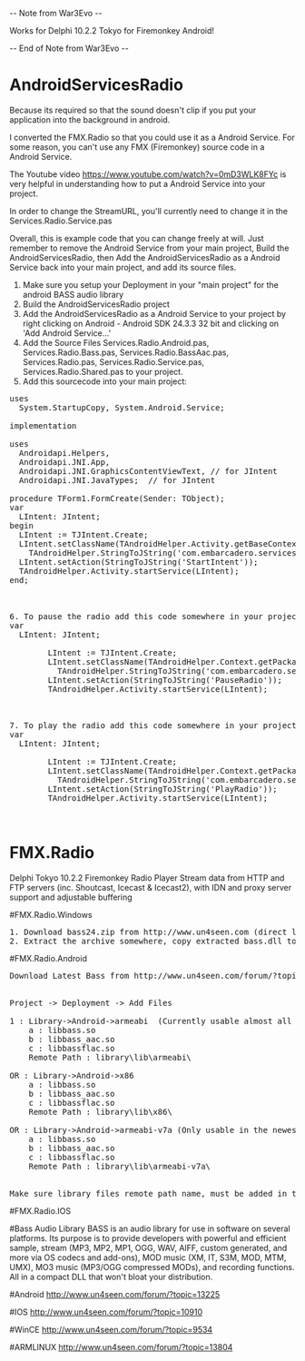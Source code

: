 -- Note from War3Evo --

   Works for Delphi 10.2.2 Tokyo for Firemonkey Android!
   
-- End of Note from War3Evo --

# AndroidServicesRadio

Because its required so that the sound doesn't clip if you put your application into the background in android.

I converted the FMX.Radio so that you could use it as a Android Service.  For some reason, you can't use any FMX (Firemonkey) source code in a Android Service.

The Youtube video https://www.youtube.com/watch?v=0mD3WLK8FYc is very helpful in understanding how to put a Android Service into your project.

In order to change the StreamURL, you'll currently need to change it in the Services.Radio.Service.pas

Overall, this is example code that you can change freely at will.  Just remember to remove the Android Service from your main project, Build the AndroidServicesRadio, then Add the AndroidServicesRadio as a Android Service back into your main project, and add its source files.

1. Make sure you setup your Deployment in your "main project" for the android BASS audio library
2. Build the AndroidServicesRadio project
3. Add the AndroidServicesRadio as a Android Service to your project by right clicking on Android - Android SDK 24.3.3 32 bit and clicking on 'Add Android Service...'
4. Add the Source Files Services.Radio.Android.pas, Services.Radio.Bass.pas, Services.Radio.BassAac.pas, Services.Radio.pas, Services.Radio.Service.pas, Services.Radio.Shared.pas to your project.
5. Add this sourcecode into your main project:

<pre>
uses
  System.StartupCopy, System.Android.Service;

implementation

uses
  Androidapi.Helpers,
  Androidapi.JNI.App,
  Androidapi.JNI.GraphicsContentViewText, // for JIntent
  Androidapi.JNI.JavaTypes;  // for JIntent

procedure TForm1.FormCreate(Sender: TObject);
var
  LIntent: JIntent;
begin
  LIntent := TJIntent.Create;
  LIntent.setClassName(TAndroidHelper.Activity.getBaseContext,
    TAndroidHelper.StringToJString('com.embarcadero.services.AndroidRadioService'));
  LIntent.setAction(StringToJString('StartIntent'));
  TAndroidHelper.Activity.startService(LIntent);
end;



6. To pause the radio add this code somewhere in your project:
var
  LIntent: JIntent;

        LIntent := TJIntent.Create;
        LIntent.setClassName(TAndroidHelper.Context.getPackageName(),
          TAndroidHelper.StringToJString('com.embarcadero.services.AndroidRadioService'));
        LIntent.setAction(StringToJString('PauseRadio'));
        TAndroidHelper.Activity.startService(LIntent);



7. To play the radio add this code somewhere in your project:
var
  LIntent: JIntent;

        LIntent := TJIntent.Create;
        LIntent.setClassName(TAndroidHelper.Context.getPackageName(),
          TAndroidHelper.StringToJString('com.embarcadero.services.AndroidRadioService'));
        LIntent.setAction(StringToJString('PlayRadio'));
        TAndroidHelper.Activity.startService(LIntent);


</pre>

# FMX.Radio
Delphi Tokyo 10.2.2 Firemonkey Radio Player
Stream data from HTTP and FTP servers (inc. Shoutcast, Icecast & Icecast2), with IDN and proxy server support and adjustable buffering 

#FMX.Radio.Windows
<pre>
1. Download bass24.zip from http://www.un4seen.com (direct link http://uk.un4seen.com/files/bass24.zip ).
2. Extract the archive somewhere, copy extracted bass.dll to your project output directory.
</pre>

#FMX.Radio.Android
<pre>
Download Latest Bass from http://www.un4seen.com/forum/?topic=13225


Project -> Deployment -> Add Files

1 : Library->Android->armeabi  (Currently usable almost all androids)
	a : libbass.so
	b : libbass_aac.so	
	c : libbassflac.so
	Remote Path : library\lib\armeabi\

OR : Library->Android->x86
	a : libbass.so
	b : libbass_aac.so	
	c : libbassflac.so
	Remote Path : library\lib\x86\

OR : Library->Android->armeabi-v7a (Only usable in the newest androids)
	a : libbass.so
	b : libbass_aac.so	
	c : libbassflac.so
	Remote Path : library\lib\armeabi-v7a\


Make sure library files remote path name, must be added in the Deployment window.
</pre>


#FMX.Radio.IOS

#Bass Audio Library
BASS is an audio library for use in software on several platforms. Its purpose is to provide developers with powerful and efficient sample, stream (MP3, MP2, MP1, OGG, WAV, AIFF, custom generated, and more via OS codecs and add-ons), MOD music (XM, IT, S3M, MOD, MTM, UMX), MO3 music (MP3/OGG compressed MODs), and recording functions. All in a compact DLL that won't bloat your distribution.

#Android
http://www.un4seen.com/forum/?topic=13225

#IOS
http://www.un4seen.com/forum/?topic=10910

#WinCE
http://www.un4seen.com/forum/?topic=9534

#ARMLINUX
http://www.un4seen.com/forum/?topic=13804

